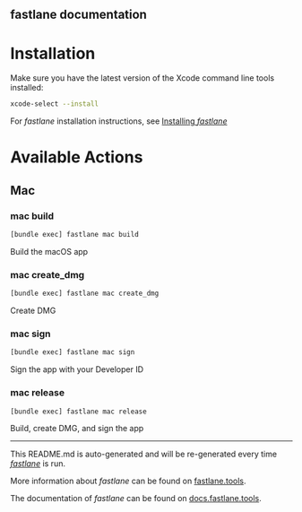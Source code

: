 fastlane documentation
----

# Installation

Make sure you have the latest version of the Xcode command line tools installed:

```sh
xcode-select --install
```

For _fastlane_ installation instructions, see [Installing _fastlane_](https://docs.fastlane.tools/#installing-fastlane)

# Available Actions

## Mac

### mac build

```sh
[bundle exec] fastlane mac build
```

Build the macOS app

### mac create_dmg

```sh
[bundle exec] fastlane mac create_dmg
```

Create DMG

### mac sign

```sh
[bundle exec] fastlane mac sign
```

Sign the app with your Developer ID

### mac release

```sh
[bundle exec] fastlane mac release
```

Build, create DMG, and sign the app

----

This README.md is auto-generated and will be re-generated every time [_fastlane_](https://fastlane.tools) is run.

More information about _fastlane_ can be found on [fastlane.tools](https://fastlane.tools).

The documentation of _fastlane_ can be found on [docs.fastlane.tools](https://docs.fastlane.tools).
